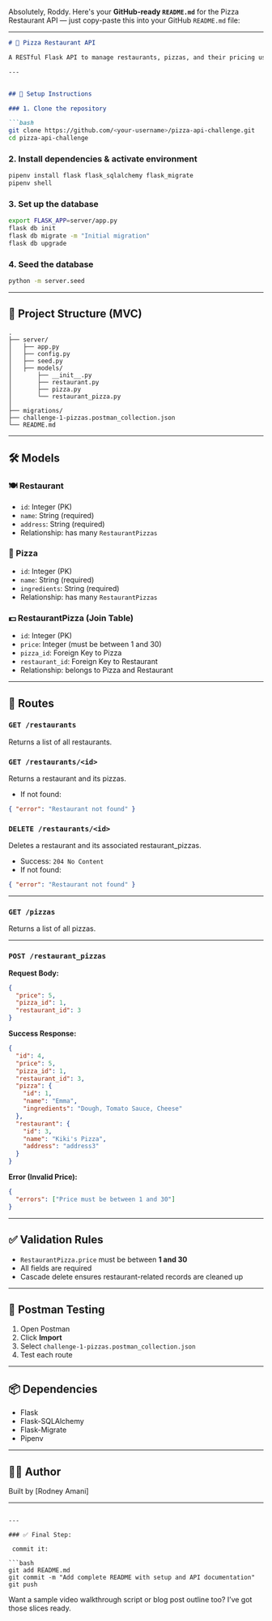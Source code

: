 Absolutely, Roddy. Here's your **GitHub-ready `README.md`** for the Pizza Restaurant API — just copy-paste this into your GitHub `README.md` file:

---

````markdown
# 🍕 Pizza Restaurant API

A RESTful Flask API to manage restaurants, pizzas, and their pricing using SQLAlchemy and Flask-Migrate. No frontend, just pure backend sauce. Tested using Postman.

---


## 🚀 Setup Instructions

### 1. Clone the repository

```bash
git clone https://github.com/<your-username>/pizza-api-challenge.git
cd pizza-api-challenge
````

### 2. Install dependencies & activate environment

```bash
pipenv install flask flask_sqlalchemy flask_migrate
pipenv shell
```

### 3. Set up the database

```bash
export FLASK_APP=server/app.py
flask db init
flask db migrate -m "Initial migration"
flask db upgrade
```

### 4. Seed the database

```bash
python -m server.seed
```

---

## 🧱 Project Structure (MVC)

```
.
├── server/
│   ├── app.py                  
│   ├── config.py               
│   ├── seed.py                 
│   ├── models/
│       ├── __init__.py
│       ├── restaurant.py
│       ├── pizza.py
│       └── restaurant_pizza.py
│   
├── migrations/
├── challenge-1-pizzas.postman_collection.json
└── README.md
```

---

## 🛠 Models

### 🍽️ Restaurant

* `id`: Integer (PK)
* `name`: String (required)
* `address`: String (required)
* Relationship: has many `RestaurantPizzas`

### 🍕 Pizza

* `id`: Integer (PK)
* `name`: String (required)
* `ingredients`: String (required)
* Relationship: has many `RestaurantPizzas`

### 💵 RestaurantPizza (Join Table)

* `id`: Integer (PK)
* `price`: Integer (must be between 1 and 30)
* `pizza_id`: Foreign Key to Pizza
* `restaurant_id`: Foreign Key to Restaurant
* Relationship: belongs to Pizza and Restaurant

---

## 🔌 Routes

### `GET /restaurants`

Returns a list of all restaurants.

### `GET /restaurants/<id>`

Returns a restaurant and its pizzas.

* If not found:

```json
{ "error": "Restaurant not found" }
```

### `DELETE /restaurants/<id>`

Deletes a restaurant and its associated restaurant\_pizzas.

* Success: `204 No Content`
* If not found:

```json
{ "error": "Restaurant not found" }
```

---

### `GET /pizzas`

Returns a list of all pizzas.

---

### `POST /restaurant_pizzas`

**Request Body:**

```json
{
  "price": 5,
  "pizza_id": 1,
  "restaurant_id": 3
}
```

**Success Response:**

```json
{
  "id": 4,
  "price": 5,
  "pizza_id": 1,
  "restaurant_id": 3,
  "pizza": {
    "id": 1,
    "name": "Emma",
    "ingredients": "Dough, Tomato Sauce, Cheese"
  },
  "restaurant": {
    "id": 3,
    "name": "Kiki's Pizza",
    "address": "address3"
  }
}
```

**Error (Invalid Price):**

```json
{
  "errors": ["Price must be between 1 and 30"]
}
```

---

## ✅ Validation Rules

* `RestaurantPizza.price` must be between **1 and 30**
* All fields are required
* Cascade delete ensures restaurant-related records are cleaned up

---

## 🧪 Postman Testing

1. Open Postman
2. Click **Import**
3. Select `challenge-1-pizzas.postman_collection.json`
4. Test each route

---

## 📦 Dependencies

* Flask
* Flask-SQLAlchemy
* Flask-Migrate
* Pipenv

---

## 👨‍🍳 Author

Built by [Rodney Amani]

---

````

---

### ✅ Final Step:

 commit it:

```bash
git add README.md
git commit -m "Add complete README with setup and API documentation"
git push
````

Want a sample video walkthrough script or blog post outline too? I’ve got those slices ready.
